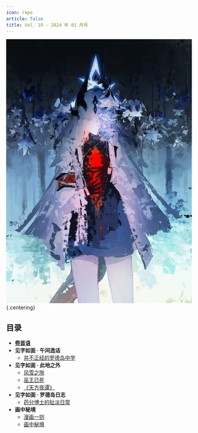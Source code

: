 ```yaml
---
icon: repo
article: false
title: Vol. 19 - 2024 年 01 月号
---
```


![](./res/cover.webp) {.centering}

## 目录

- [**卷首语**](intro.html)
- **见字如面 · 午间逸话**
  - [并不正经的罗德岛中学](article1.html)
- **见字如面 · 此地之外**
  - [风雪之隙](article2.html)
  - [巫王已死](article3.html)
  - [《天方夜谭》](article5.html)
- **见字如面 · 罗德岛日志**
  - [药分博士的扯淡日常](article4.html)
- **画中秘境**
  - [漫画一则](comic1.html)
  - [画中秘境](paintings.html)

<FakeAds />